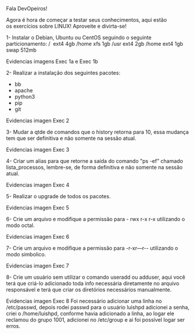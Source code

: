 Fala DevOpeiros!

Agora é hora de começar a testar seus conhecimentos, aqui estão os exercícios sobre LINUX! Aproveite e divirta-se!

1- Instalar o Debian, Ubuntu ou CentOS seguindo o seguinte particionamento:
/  ext4 4gb
/home xfs 1gb
/usr ext4 2gb
/home ext4 1gb
swap 512mb

Evidencias imagens Exec 1a e Exec 1b


2- Realizar a instalação dos seguintes pacotes:
- bb
- apache
- python3
- pip
- git

Evidencias imagen Exec 2

3- Mudar a qtde de comandos que o history retorna para 10, essa mudança tem que ser definitiva e não somente na sessão atual.

Evidencias imagen Exec 3

4- Criar um alias para que retorne a saída do comando "ps -ef” chamado lista_processos, lembre-se, de forma definitiva e não somente na sessão atual.

Evidencias imagen Exec 4

5- Realizar o upgrade de todos os pacotes.

Evidencias imagen Exec 5

6- Crie um arquivo e modifique a permissão para - rwx r-x r-x utilizando o modo octal.

Evidencias imagen Exec 6

7- Crie um arquivo e modifique a permissão para -r-xr—r-- utilizando o modo simbolico.

Evidencias imagen Exec 7

8- Crie um usuário sem utilizar o comando useradd ou adduser, aqui você terá que criá-lo adicionado toda info necessária diretamente no arquivo responsável e terá que criar os diretórios necessários manualmente.

Evidencias imagen Exec 8
Foi necessário adicionar uma linha no /etc/passwd, depois rodei passwd para o usuário luishpd adicionei a senha, criei o /home/luishpd, conforme havia adicionado a linha, ao logar ele reclamou do grupo 1001, adicionei no /etc/group e ai foi possível logar ser erros.
